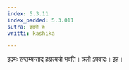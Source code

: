 ```yaml
---
index: 5.3.11
index_padded: 5.3.011
sutra: इदमो हः
vritti: kashika

---
```

इदमः सप्तम्यन्ताद् हःप्रत्ययो भवति। त्रलो ऽपवादः। इह।